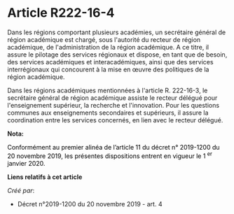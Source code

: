 # Article R222-16-4

Dans les régions comportant plusieurs académies, un secrétaire général de région académique est chargé, sous l'autorité du
recteur de région académique, de l'administration de la région académique. A ce titre, il assure le pilotage des services
régionaux et dispose, en tant que de besoin, des services académiques et interacadémiques, ainsi que des services
interrégionaux qui concourent à la mise en œuvre des politiques de la région académique.

Dans les régions académiques mentionnées à l'article R. 222-16-3, le secrétaire général de région académique assiste le
recteur délégué pour l'enseignement supérieur, la recherche et l'innovation. Pour les questions communes aux enseignements
secondaires et supérieurs, il assure la coordination entre les services concernés, en lien avec le recteur délégué.

**Nota:**

<font color="black">Conformément au premier alinéa de l’article 11 du décret n° 2019-1200 du 20 novembre 2019, les présentes
dispositions entrent en vigueur le 1
    <sup>er</sup> janvier 2020.</font>

**Liens relatifs à cet article**

_Créé par_:

  - Décret n°2019-1200 du 20 novembre 2019 - art. 4
